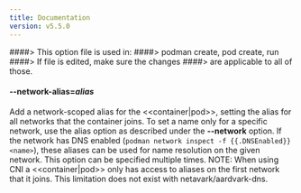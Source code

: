 ```yaml
---
title: Documentation
version: v5.5.0
---
```


####> This option file is used in:
####>   podman create, pod create, run
####> If file is edited, make sure the changes
####> are applicable to all of those.
#### **--network-alias**=*alias*

Add a network-scoped alias for the <<container|pod>>, setting the alias for all networks that the container joins. To set a
name only for a specific network, use the alias option as described under the **--network** option.
If the network has DNS enabled (`podman network inspect -f {{.DNSEnabled}} <name>`),
these aliases can be used for name resolution on the given network. This option can be specified multiple times.
NOTE: When using CNI a <<container|pod>> only has access to aliases on the first network that it joins. This limitation does
not exist with netavark/aardvark-dns.
